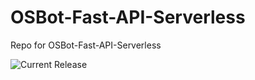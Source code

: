 # OSBot-Fast-API-Serverless
Repo for OSBot-Fast-API-Serverless

![Current Release](https://img.shields.io/badge/release-v1.23.1-blue)

